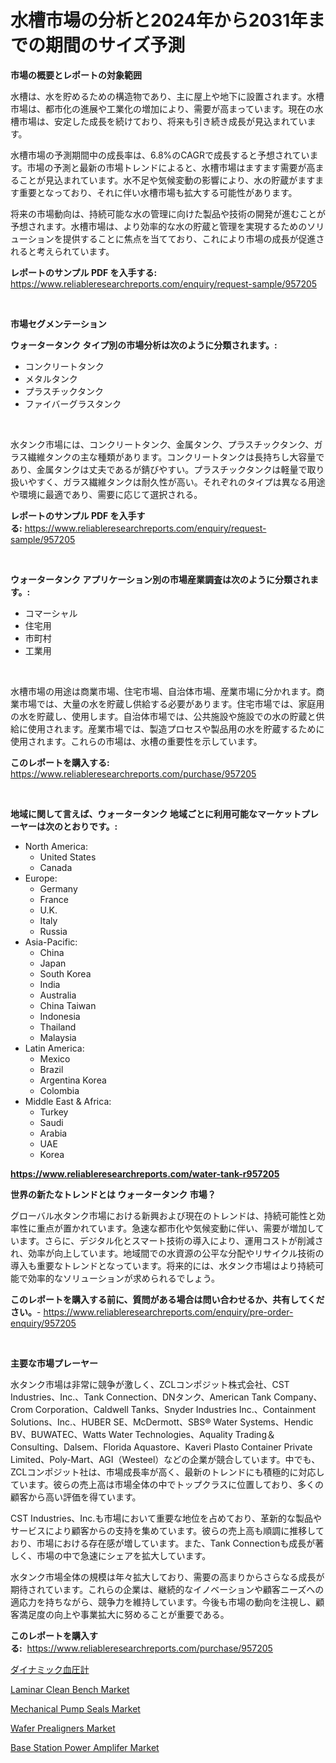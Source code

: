 <p><h1>水槽市場の分析と2024年から2031年までの期間のサイズ予測</h1></p><p><strong>市場の概要とレポートの対象範囲</strong></p>
<p><p>水槽は、水を貯めるための構造物であり、主に屋上や地下に設置されます。水槽市場は、都市化の進展や工業化の増加により、需要が高まっています。現在の水槽市場は、安定した成長を続けており、将来も引き続き成長が見込まれています。</p><p>水槽市場の予測期間中の成長率は、6.8%のCAGRで成長すると予想されています。市場の予測と最新の市場トレンドによると、水槽市場はますます需要が高まることが見込まれています。水不足や気候変動の影響により、水の貯蔵がますます重要となっており、それに伴い水槽市場も拡大する可能性があります。</p><p>将来の市場動向は、持続可能な水の管理に向けた製品や技術の開発が進むことが予想されます。水槽市場は、より効率的な水の貯蔵と管理を実現するためのソリューションを提供することに焦点を当てており、これにより市場の成長が促進されると考えられています。</p></p>
<p><strong>レポートのサンプル PDF を入手する:</strong> <a href="https://www.reliableresearchreports.com/enquiry/request-sample/957205">https://www.reliableresearchreports.com/enquiry/request-sample/957205</a></p>
<p>&nbsp;</p>
<p><strong>市場セグメンテーション</strong></p>
<p><strong>ウォータータンク タイプ別の市場分析は次のように分類されます。:</strong></p>
<p><ul><li>コンクリートタンク</li><li>メタルタンク</li><li>プラスチックタンク</li><li>ファイバーグラスタンク</li></ul></p>
<p>&nbsp;</p>
<p><p>水タンク市場には、コンクリートタンク、金属タンク、プラスチックタンク、ガラス繊維タンクの主な種類があります。コンクリートタンクは長持ちし大容量であり、金属タンクは丈夫であるが錆びやすい。プラスチックタンクは軽量で取り扱いやすく、ガラス繊維タンクは耐久性が高い。それぞれのタイプは異なる用途や環境に最適であり、需要に応じて選択される。</p></p>
<p><strong>レポートのサンプル PDF を入手する:</strong>&nbsp;<a href="https://www.reliableresearchreports.com/enquiry/request-sample/957205">https://www.reliableresearchreports.com/enquiry/request-sample/957205</a></p>
<p>&nbsp;</p>
<p><strong> ウォータータンク アプリケーション別の市場産業調査は次のように分類されます。:</strong></p>
<p><ul><li>コマーシャル</li><li>住宅用</li><li>市町村</li><li>工業用</li></ul></p>
<p>&nbsp;</p>
<p><p>水槽市場の用途は商業市場、住宅市場、自治体市場、産業市場に分かれます。商業市場では、大量の水を貯蔵し供給する必要があります。住宅市場では、家庭用の水を貯蔵し、使用します。自治体市場では、公共施設や施設での水の貯蔵と供給に使用されます。産業市場では、製造プロセスや製品用の水を貯蔵するために使用されます。これらの市場は、水槽の重要性を示しています。</p></p>
<p><strong>このレポートを購入する:</strong>&nbsp; <a href="https://www.reliableresearchreports.com/purchase/957205">https://www.reliableresearchreports.com/purchase/957205</a></p>
<p>&nbsp;</p>
<p><strong>地域に関して言えば、ウォータータンク 地域ごとに利用可能なマーケットプレーヤーは次のとおりです。:</strong></p>
<p><ul>
    <li>
        North America:
        <ul>
            <li>United States</li>
            <li>Canada</li>
        </ul>
    </li>
    <li>
        Europe:
        <ul>
            <li>Germany</li>
            <li>France</li>
            <li>U.K.</li>
            <li>Italy</li>
            <li>Russia</li>
        </ul>
    </li>
    <li>
        Asia-Pacific:
        <ul>
            <li>China</li>
            <li>Japan</li>
            <li>South Korea</li>
            <li>India</li>
            <li>Australia</li>
            <li>China Taiwan</li>
            <li>Indonesia</li>
            <li>Thailand</li>
            <li>Malaysia</li>
        </ul>
    </li>
    <li>
        Latin America:
        <ul>
            <li>Mexico</li>
            <li>Brazil</li>
            <li>Argentina Korea</li>
            <li>Colombia</li>
        </ul>
    </li>
    <li>
        Middle East & Africa:
        <ul>
            <li>Turkey</li>
            <li>Saudi</li>
            <li>Arabia</li>
            <li>UAE</li>
            <li>Korea</li>
        </ul>
    </li>
    </ul></p>
<p><strong><a href="https://www.reliableresearchreports.com/water-tank-r957205">https://www.reliableresearchreports.com/water-tank-r957205</a></strong>&nbsp;</p>
<p><strong>世界の新たなトレンドとは ウォータータンク 市場？</strong></p>
<p><p>グローバル水タンク市場における新興および現在のトレンドは、持続可能性と効率性に重点が置かれています。急速な都市化や気候変動に伴い、需要が増加しています。さらに、デジタル化とスマート技術の導入により、運用コストが削減され、効率が向上しています。地域間での水資源の公平な分配やリサイクル技術の導入も重要なトレンドとなっています。将来的には、水タンク市場はより持続可能で効率的なソリューションが求められるでしょう。</p></p>
<p><strong>このレポートを購入する前に、質問がある場合は問い合わせるか、共有してください。</strong>- <a href="https://www.reliableresearchreports.com/enquiry/pre-order-enquiry/957205">https://www.reliableresearchreports.com/enquiry/pre-order-enquiry/957205</a></p>
<p>&nbsp;</p>
<p><strong>主要な市場プレーヤー</strong></p>
<p><p>水タンク市場は非常に競争が激しく、ZCLコンポジット株式会社、CST Industries、Inc.、Tank Connection、DNタンク、American Tank Company、Crom Corporation、Caldwell Tanks、Snyder Industries Inc.、Containment Solutions、Inc.、HUBER SE、McDermott、SBS® Water Systems、Hendic BV、BUWATEC、Watts Water Technologies、Aquality Trading＆Consulting、Dalsem、Florida Aquastore、Kaveri Plasto Container Private Limited、Poly-Mart、AGI（Westeel）などの企業が競合しています。中でも、ZCLコンポジット社は、市場成長率が高く、最新のトレンドにも積極的に対応しています。彼らの売上高は市場全体の中でトップクラスに位置しており、多くの顧客から高い評価を得ています。</p><p>CST Industries、Inc.も市場において重要な地位を占めており、革新的な製品やサービスにより顧客からの支持を集めています。彼らの売上高も順調に推移しており、市場における存在感が増しています。また、Tank Connectionも成長が著しく、市場の中で急速にシェアを拡大しています。</p><p>水タンク市場全体の規模は年々拡大しており、需要の高まりからさらなる成長が期待されています。これらの企業は、継続的なイノベーションや顧客ニーズへの適応力を持ちながら、競争力を維持しています。今後も市場の動向を注視し、顧客満足度の向上や事業拡大に努めることが重要である。</p></p>
<p><strong>このレポートを購入する:</strong>&nbsp;&nbsp;<a href="https://www.reliableresearchreports.com/purchase/957205">https://www.reliableresearchreports.com/purchase/957205</a></p>
<p><p><a href="https://github.com/EstelWisozk1/Market-Research-Report-List-1/blob/main/765111229102.md">ダイナミック血圧計</a></p><p><a href="https://github.com/Hazelklievgspy6vdcsmu106w/Market-Research-Report-List-2/blob/main/laminar-clean-bench-market.md">Laminar Clean Bench Market</a></p><p><a href="https://github.com/lubmix/Market-Research-Report-List-2/blob/main/mechanical-pump-seals-market.md">Mechanical Pump Seals Market</a></p><p><a href="https://www.linkedin.com/pulse/decoding-wafer-prealigners-market-metrics-share-trends-growth-kgxwc?trackingId=kSLXU9u3zD8jq%2FAw0dc4iw%3D%3D">Wafer Prealigners Market</a></p><p><a href="https://www.linkedin.com/pulse/base-station-power-amplifer-market-size-reveals-best-marketing-ekigf?trackingId=ircgMe%2FG2GwlU0CMpHfS%2BA%3D%3D">Base Station Power Amplifer Market</a></p></p>